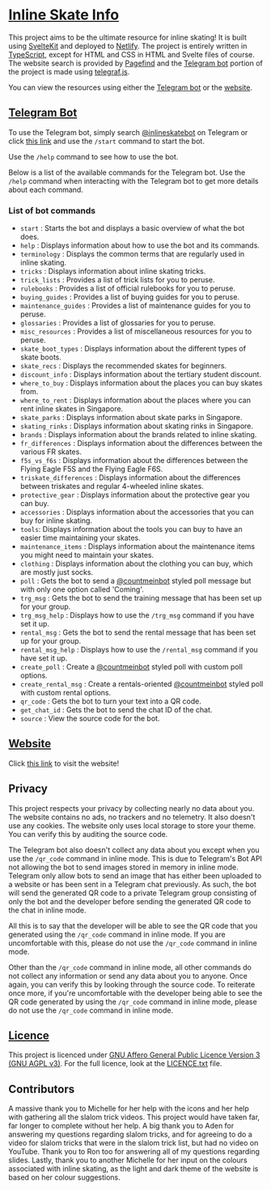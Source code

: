 # [Inline Skate Info](https://inline-skate-info.netlify.app)

This project aims to be the ultimate resource for inline skating!
It is built using [SvelteKit](https://kit.svelte.dev)
and deployed to [Netlify](https://www.netlify.com).
The project is entirely written in
[TypeScript](https://www.typescriptlang.org),
except for HTML and CSS in HTML and Svelte files of course.
The website search is provided by [Pagefind](https://pagefind.app)
and the [Telegram bot](https://t.me/inlineskatebot) portion of the project
is made using [telegraf.js](https://telegraf.js.org).

You can view the resources using either the
[Telegram bot](https://t.me/inlineskatebot)
or the [website](https://inline-skate-info.netlify.app).

## [Telegram Bot](https://t.me/inlineskatebot)

To use the Telegram bot, simply search
[@inlineskatebot](https://t.me/inlineskatebot) on Telegram
or click [this link](https://t.me/inlineskatebot)
and use the `/start` command to start the bot.

Use the `/help` command to see how to use the bot.

Below is a list of the available commands for the Telegram bot.
Use the `/help` command when interacting with the Telegram bot
to get more details about each command.

### List of bot commands

- `start` : Starts the bot and displays a basic overview of what the bot does.
- `help` : Displays information about how to use the bot and its commands.
- `terminology` : Displays the common terms that are regularly
  used in inline skating.
- `tricks` : Displays information about inline skating tricks.
- `trick_lists` : Provides a list of trick lists for you to peruse.
- `rulebooks` : Provides a list of official rulebooks for you to peruse.
- `buying_guides` : Provides a list of buying guides for you to peruse.
- `maintenance_guides` : Provides a list of maintenance guides
  for you to peruse.
- `glossaries` : Provides a list of glossaries for you to peruse.
- `misc_resources` : Provides a list of miscellaneous resources
  for you to peruse.
- `skate_boot_types` : Displays information about the
  different types of skate boots.
- `skate_recs` : Displays the recommended skates for beginners.
- `discount_info` : Displays information about the tertiary student discount.
- `where_to_buy` : Displays information about the places
  you can buy skates from.
- `where_to_rent` : Displays information about the places
  where you can rent inline skates in Singapore.
- `skate_parks` : Displays information about skate parks in Singapore.
- `skating_rinks` : Displays information about skating rinks in Singapore.
- `brands` : Displays information about the brands related to inline skating.
- `fr_differences` : Displays information about the differences
  between the various FR skates.
- `f5s_vs_f6s` : Displays information about the differences between the
  Flying Eagle F5S and the Flying Eagle F6S.
- `triskate_differences` : Displays information about the differences
  between triskates and regular 4-wheeled inline skates.
- `protective_gear` : Displays information about the protective gear
  you can buy.
- `accessories` : Displays information about the accessories that
  you can buy for inline skating.
- `tools`: Displays information about the tools you can buy to have
  an easier time maintaining your skates.
- `maintenance_items` : Displays information about the maintenance items
  you might need to maintain your skates.
- `clothing` : Displays information about the clothing you can buy,
  which are mostly just socks.
- `poll` : Gets the bot to send a [@countmeinbot](https://t.me/countmeinbot)
  styled poll message but with only one option called 'Coming'.
- `trg_msg` : Gets the bot to send the training message
  that has been set up for your group.
- `trg_msg_help` : Displays how to use the `/trg_msg` command
  if you have set it up.
- `rental_msg` : Gets the bot to send the rental message
  that has been set up for your group.
- `rental_msg_help` : Displays how to use the `/rental_msg` command
  if you have set it up.
- `create_poll` : Create a [@countmeinbot](https://t.me/countmeinbot)
  styled poll with custom poll options.
- `create_rental_msg` : Create a rentals-oriented
  [@countmeinbot](https://t.me/countmeinbot) styled poll
  with custom rental options.
- `qr_code` : Gets the bot to turn your text into a QR code.
- `get_chat_id` : Gets the bot to send the chat ID of the chat.
- `source` : View the source code for the bot.

## [Website](https://inline-skate-info.netlify.app)

Click [this link](https://inline-skate-info.netlify.app) to visit the website!

## Privacy

This project respects your privacy by collecting nearly no data about you.
The website contains no ads, no trackers and no telemetry.
It also doesn't use any cookies.
The website only uses local storage to store your theme.
You can verify this by auditing the source code.

The Telegram bot also doesn't collect any data about you except
when you use the `/qr_code` command in inline mode.
This is due to Telegram's Bot API not allowing the bot to send images
stored in memory in inline mode.
Telegram only allow bots to send an image
that has either been uploaded to a website
or has been sent in a Telegram chat previously.
As such, the bot will send the generated QR code to a
private Telegram group consisting of only the bot and the developer
before sending the generated QR code to the chat in inline mode.

All this is to say that the developer will be able to see the
QR code that you generated using the `/qr_code` command in inline mode.
If you are uncomfortable with this,
please do not use the `/qr_code` command in inline mode.

Other than the `/qr_code` command in inline mode,
all other commands do not collect any information
or send any data about you to anyone.
Once again, you can verify this by looking through the source code.
To reiterate once more, if you're uncomfortable with the developer being able
to see the QR code generated by using the `/qr_code` command in inline mode,
please do not use the `/qr_code` command in inline mode.

## [Licence](LICENCE.txt)

This project is licenced under
[GNU Affero General Public Licence Version 3 (GNU AGPL v3)](LICENCE.txt).
For the full licence, look at the [LICENCE.txt](LICENCE.txt) file.

## Contributors

A massive thank you to Michelle for her help with the icons
and her help with gathering all the slalom trick videos.
This project would have taken far, far longer to complete without her help.
A big thank you to Aden for answering my questions regarding slalom tricks,
and for agreeing to do a video for slalom tricks
that were in the slalom trick list, but had no video on YouTube.
Thank you to Ron too for answering all of my questions regarding slides.
Lastly, thank you to another Michelle for her input on the colours
associated with inline skating,
as the light and dark theme of the website is based on her colour suggestions.
